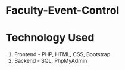 # Faculty-Event-Control

# Technology Used
1. Frontend - PHP, HTML, CSS, Bootstrap
2. Backend - SQL, PhpMyAdmin
